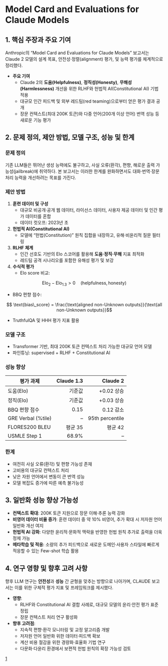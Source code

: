 # Model Card and Evaluations for Claude Models

## 1. 핵심 주장과 주요 기여
Anthropic의 “Model Card and Evaluations for Claude Models” 보고서는 Claude 2 모델의 설계 목표, 안전성·정렬(alignment) 평가, 및 능력 평가를 체계적으로 정리했다.  
- **주요 기여**  
  -  Claude 2의 **도움(Helpfulness)**, **정직성(Honesty)**, **무해성(Harmlessness)** 개선을 위한 RLHF와 헌법적 AI(Constitutional AI) 기법 적용  
  -  대규모 인간 피드백 및 외부 레드팀(red teaming)으로부터 얻은 평가 결과 공개  
  -  장문 컨텍스트(최대 200K 토큰)와 다중 언어(200개 이상 언어) 번역 성능 등 새로운 기능 평가  

## 2. 문제 정의, 제안 방법, 모델 구조, 성능 및 한계
### 문제 정의
기존 LLM들은 뛰어난 생성 능력에도 불구하고, 사실 오류(환각), 편향, 해로운 출력 가능성(jailbreak)에 취약하다. 본 보고서는 이러한 한계를 완화하면서도 대화·번역·장문 처리 능력을 개선하려는 목표를 가진다.

### 제안 방법
1) **훈련 데이터 및 구성**  
   - 대규모 비공개·공개 웹 데이터, 라이선스 데이터, 사용자 제공 데이터 및 인간 평가 데이터를 혼합  
   - 데이터 컷오프: 2023년 초  
2) **헌법적 AI(Constitutional AI)**  
   - 모델에 “헌법(Constitution)” 원칙 집합을 내장하고, 유해·비윤리적 질문 필터링  
3) **RLHF 체계**  
   - 인간 선호도 기반의 Elo 스코어를 활용해 **도움·정직·무해** 지표 최적화  
   - 레드팀 공격 시나리오를 포함한 유해성 평가 및 보강  
4) **수식적 평가**  
   - Elo score 비교:  

```math
       \text{Elo}_{2} - \text{Elo}_{1.3} > 0 \quad (\text{helpfulness}, \text{honesty})
```
   
   - BBQ 편향 점수:  

```math
       \text{bias\_score} = \frac{\text{aligned non-Unknown outputs}}{\text{all non-Unknown outputs}}
```
   
   - TruthfulQA 및 HHH 평가 지표 활용  

### 모델 구조
- Transformer 기반, 최대 200K 토큰 컨텍스트 처리 가능한 대규모 언어 모델  
- 파인튜닝: supervised + RLHF + Constitutional AI

### 성능 향상
| 평가 과제            | Claude 1.3 | Claude 2     |
|----------------------|-----------:|-------------:|
| 도움(Elo)           | 기준값       | +0.02 상승   |
| 정직(Elo)           | 기준값       | +0.03 상승   |
| BBQ 편향 점수        | 0.15        | 0.12 감소    |
| GRE Verbal (%tile)   | –           | 95th percentile |
| FLORES200 BLEU       | 평균 35     | 평균 42      |
| USMLE Step 1         | 68.9%       | –            |

### 한계
- 여전히 사실 오류(환각) 및 편향 가능성 존재  
- 고비용의 대규모 컨텍스트 처리  
- 낮은 자원 언어에서 변동이 큰 번역 성능  
- 모델 복잡도 증가에 따른 예측 불가능성

## 3. 일반화 성능 향상 가능성
- **컨텍스트 확대**: 200K 토큰 지원으로 장문 이해·추론 능력 강화  
- **비영어 데이터 비율 증가**: 훈련 데이터 중 약 10% 비영어, 추가 확대 시 저자원 언어 일반화 개선 여지  
- **헌법적 AI 강화**: 다양한 윤리적·문화적 맥락을 반영한 헌법 원칙 추가로 출력을 더욱 정제 가능  
- **메타학습 및 적응**: 소량의 추가 피드백으로 새로운 도메인·사용자 스타일에 빠르게 적응할 수 있는 Few-shot 학습 활용  

## 4. 연구 영향 및 향후 고려 사항
향후 LLM 연구는 **안전성**과 **성능** 간 균형을 맞추는 방향으로 나아가며, CLAUDE 보고서는 이를 위한 구체적 평가 지표 및 프레임워크를 제시했다.  
- **영향**:  
  -  RLHF와 Constitutional AI 결합 사례로, 대규모 모델의 윤리·안전 평가 표준 정립  
  -  장문 컨텍스트 처리 연구 활성화  
- **향후 고려점**:  
  -  지속적 편향·환각 모니터링 및 교정 알고리즘 개발  
  -  저자원 언어 일반화 위한 데이터·피드백 확보  
  -  계산 비용 절감을 위한 경량화·효율화 기법 연구  
  -  다문화·다윤리 환경에서 보편적 헌법 원칙의 확장 가능성 검토

[1](https://ppl-ai-file-upload.s3.amazonaws.com/web/direct-files/attachments/22370781/3394cf7c-1682-42e1-8018-a9380677077b/Model-Card-Claude-2.pdf)
